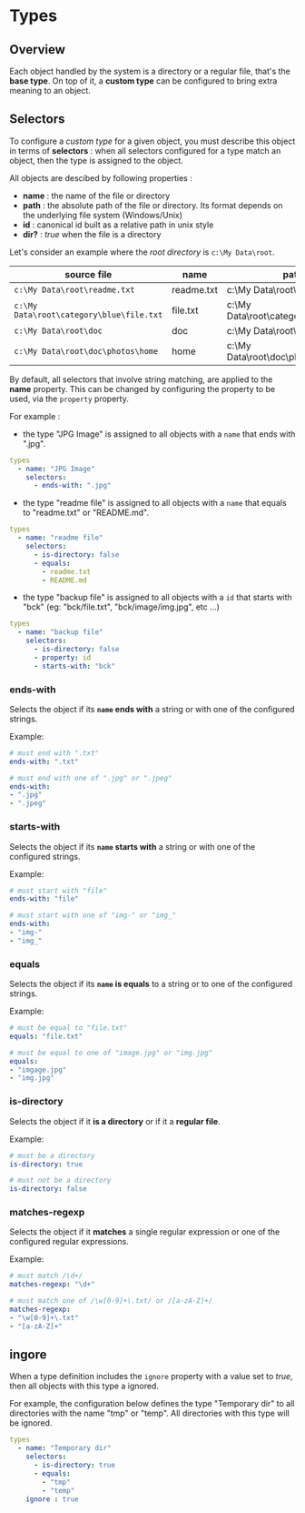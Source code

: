 # Types

## Overview

Each object handled by the system is a directory or a regular file, that's the **base type**. On top of it, a **custom type** can be configured to bring extra meaning to an object.

## Selectors

To configure a *custom type* for a given object, you must describe this object in terms of **selectors** : when all selectors configured for a type match an object, then the type is assigned to the object.

All objects are descibed by following properties : 

- **name** : the name of the file or directory
- **path** : the absolute path of the file or directory. Its format depends on the underlying file system (Windows/Unix)
- **id** : canonical id built as a relative path in unix style
- **dir?** : *true* when the file is a directory

Let's consider an example where the *root directory* is `c:\My Data\root`.

| source file                              | name       | path                                   | id                     | dir?  |
| ---------------------------------------- | ---------- | -------------------------------------- | ---------------------- | ----- |
| `c:\My Data\root\readme.txt`             | readme.txt | c:\My Data\root\readme.txt             | readme.txt             | false |
| `c:\My Data\root\category\blue\file.txt` | file.txt   | c:\My Data\root\category\blue\file.txt | category/blue/file.txt | false |
| `c:\My Data\root\doc`                    | doc        | c:\My Data\root\doc                    | doc                    | true  |
| `c:\My Data\root\doc\photos\home`        | home       | c:\My Data\root\doc\photos\home        | doc/photos/home        | true  |

By default, all selectors that involve string matching, are applied to the **name** property. This can be changed by configuring the property to be used, via the `property` property.

For example : 

- the type "JPG Image" is assigned to all objects with a `name` that ends with ".jpg". 

```yaml
types
  - name: "JPG Image"
    selectors:
      - ends-with: ".jpg"
```

- the type "readme file" is assigned to all objects with a `name` that equals to "readme.txt" or "README.md". 

```yaml
types
  - name: "readme file"
    selectors:
      - is-directory: false
      - equals: 
        - readme.txt
        - README.md
```
- the type "backup file" is assigned to all objects with a `id` that starts with "bck" (eg: "bck/file.txt", "bck/image/img.jpg", etc ...)  

```yaml
types
  - name: "backup file"
    selectors:
      - is-directory: false
      - property: id
      - starts-with: "bck" 
```

### ends-with

Selects the object if its **`name` ends with** a string or with one of the configured strings.

Example:
```yaml
# must end with ".txt"
ends-with: ".txt"

# must end with one of ".jpg" or ".jpeg"
ends-with: 
- ".jpg"
- ".jpeg"
```

### starts-with

Selects the object if its **`name` starts with** a string or with one of the configured strings.

Example:
```yaml
# must start with "file"
ends-with: "file"

# must start with one of "img-" or "img_"
ends-with: 
- "img-"
- "img_"
```

### equals

Selects the object if its **`name` is equals** to a string or to one of the configured strings.

Example:
```yaml
# must be equal to "file.txt"
equals: "file.txt"

# must be equal to one of "image.jpg" or "img.jpg"
equals: 
- "imgage.jpg"
- "img.jpg"
```

### is-directory

Selects the object if it **is a directory**  or if it a **regular file**.

Example:
```yaml
# must be a directory
is-directory: true

# must not be a directory
is-directory: false
```

### matches-regexp

Selects the object if it **matches** a single regular expression or one of the configured regular expressions.

Example:
```yaml
# must match /\d+/
matches-regexp: "\d+"

# must match one of /\w[0-9]+\.txt/ or /[a-zA-Z]+/
matches-regexp: 
- "\w[0-9]+\.txt"
- "[a-zA-Z]+"
```

## ingore

When a type definition includes the `ignore` property with a value set to *true*, then all objects with this type a ignored.

For example, the configuration below defines the type "Temporary dir" to all directories with the name "tmp" or "temp". All directories with this type will be ignored.

```yaml
types
  - name: "Temporary dir"
    selectors:
      - is-directory: true
      - equals: 
        - "tmp"
        - "temp"
    ignore : true
```
